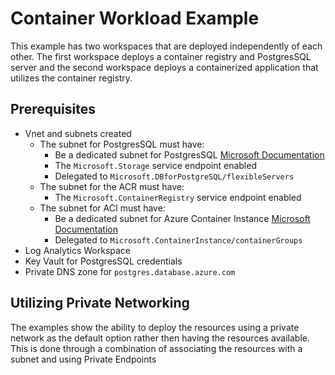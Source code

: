 # Container Workload Example
This example has two workspaces that are deployed independently of each other. The first workspace deploys a container registry and PostgresSQL server and the second workspace deploys a containerized application that utilizes the container registry.

## Prerequisites
- Vnet and subnets created
  - The subnet for PostgresSQL must have:
    - Be a dedicated subnet for PostgresSQL [Microsoft Documentation](https://learn.microsoft.com/en-us/azure/postgresql/flexible-server/concepts-networking/)
    - The `Microsoft.Storage` service endpoint enabled 
    - Delegated to `Microsoft.DBforPostgreSQL/flexibleServers`
  - The subnet for the ACR must have:
    - The `Microsoft.ContainerRegistry` service endpoint enabled
  - The subnet for ACI must have:
    - Be a dedicated subnet for Azure Container Instance [Microsoft Documentation](https://learn.microsoft.com/en-us/azure/container-instances/container-instances-virtual-network-concepts#subnet-delegated)
    - Delegated to `Microsoft.ContainerInstance/containerGroups`
- Log Analytics Workspace
- Key Vault for PostgresSQL credentials
- Private DNS zone for `postgres.database.azure.com`

## Utilizing Private Networking
The examples show the ability to deploy the resources using a private network as the default option rather then having the resources available.  This is done through a combination of associating the resources with a subnet and using Private Endpoints
